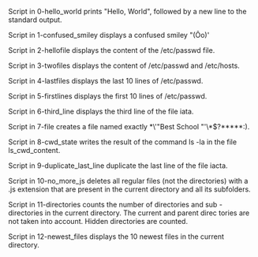 Script in 0-hello_world prints "Hello, World", followed by 
a new line to the standard output.

Script in 1-confused_smiley displays a confused smiley "(Ôo)'

Script in 2-hellofile displays the content of the /etc/passwd 
file.

Script in 3-twofiles displays the content of /etc/passwd and 
/etc/hosts.

Script in 4-lastfiles displays the last 10 lines of /etc/passwd.

Script in 5-firstlines displays the first 10 lines of /etc/passwd.

Script in 6-third_line displays the third line of the file iata.

Script in 7-file creates a file named exactly \*\\'"Best School
"\'\\*$\?\*\*\*\*\*:).

Script in 8-cwd_state writes the result of the command ls -la 
in the file ls_cwd_content.

Script in 9-duplicate_last_line duplicate the last line of the 
file iacta.

Script in 10-no_more_js deletes all regular files (not the 
directories) with a .js extension that are present in the current 
directory and all its subfolders.

Script in 11-directories counts the number of directories and sub
-directories in the current directory. The current and parent direc
tories are not taken into account. Hidden directories are counted.

Script in 12-newest_files displays the 10 newest files in the current 
directory.

